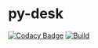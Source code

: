 # py-desk

[![Codacy Badge](https://app.codacy.com/project/badge/Grade/1bc58d7c35e046cea58beff56199305a)](https://www.codacy.com/gh/Adereso1/py-desk/dashboard?utm_source=github.com&amp;utm_medium=referral&amp;utm_content=Adereso1/py-desk&amp;utm_campaign=Badge_Grade)
[![Build](https://app.travis-ci.com/Adereso1/py-desk.svg?branch=main)](https://app.travis-ci.com/Adereso1/py-desk.svg?branch=main)
